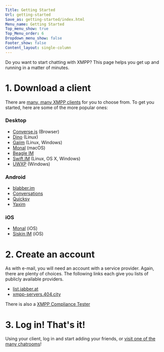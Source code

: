 ```yaml
---
Title: Getting Started
Url: getting-started
Save_as: getting-started/index.html
Menu_name: Getting Started
Top_menu_show: true
Top_Menu_order: 6
Dropdown_menu_show: false
Footer_show: false
Content_layout: single-column
---
```


Do you want to start chatting with XMPP? This page helps you get up and running in a matter of minutes.

# 1. Download a client

There are [many, many XMPP clients](/software/clients) for you to choose from. To get you started, here are some of the more popular ones:

### Desktop

  * [Converse.js](https://conversejs.org/) (Browser)
  * [Dino](https://dino.im/) (Linux)
  * [Gajim](https://gajim.org/) (Linux, Windows)
  * [Monal](https://monal.im/) (macOS)
  * [Beagle IM](https://beagle.im/)
  * [Swift.IM](https://swift.im/swift.html) (Linux, OS X, Windows)
  * [UWXP](https://uwpx.org/) (Windows)
  
### Android

  * [blabber.im](https://blabber.im./)
  * [Conversations](https://conversations.im/)
  * [Quicksy](https://quicksy.im/)
  * [Yaxim](https://yax.im.)
  
### iOS

  * [Monal](https://monal.im/) (iOS)
  * [Siskin IM](https://siskin.im/)  (iOS)

# 2. Create an account

As with e-mail, you will need an account with a service provider. Again, there are plenty of choices. The following links each give you lists of publicly available providers.

* [list.jabber.at](https://list.jabber.at/)
* [xmpp-servers.404.city](https://xmpp-servers.404.city)

There is also a [XMPP Compliance Tester](https://compliance.conversations.im/old/)


# 3. Log in! That's it!

Using your client, log in and start adding your friends, or [visit one of the many chatrooms](https://search.jabber.network/)!
